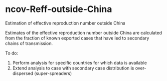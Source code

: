 # ncov-Reff-outside-China
Estimation of effective reproduction number outside China

Estimates of the effective reproduction number outside China are calculated from the fraction of known exported cases that have led to secondary chains of transmission.

To do:
1. Perform analysis for specific countries for which data is available
2. Extend analysis to case with secondary case distribution is over-dispersed (super-spreaders)
